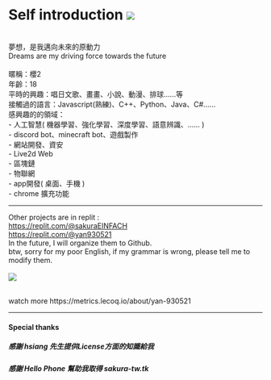# Self introduction <img src="https://komarev.com/ghpvc/?username=yan-930521&label=VIEWS&style=flat&color=5F9EA0"><br>
<br>
夢想，是我邁向未來的原動力<br>
Dreams are my driving force towards the future<br>
<br>
暱稱：櫻2<br>
年齡：18<br>
平時的興趣：唱日文歌、畫畫、小說、動漫、排球......等<br>
接觸過的語言：Javascript(熟練)、C++、Python、Java、C#......<br>
感興趣的的領域：<br>
- 人工智慧( 機器學習、強化學習、深度學習、語意辨識、...... )<br>
- discord bot、minecraft bot、遊戲製作<br>
- 網站開發、資安<br>
- Live2d Web<br>
- 區塊鏈<br>
- 物聯網<br>
- app開發( 桌面、手機 )<br>
- chrome 擴充功能<br>

---

Other projects are in replit :<br>
https://replit.com/@sakuraEINFACH<br>
https://replit.com/@yan930521<br>
In the future, I will organize them to Github.<br>
btw, sorry for my poor English, if my grammar is wrong, please tell me to modify them.<br>
<br>
<img align="center" src="https://metrics.lecoq.io/yan-930521">

<br>
watch more https://metrics.lecoq.io/about/yan-930521
<br>

- - -

#### Special thanks

##### 感謝 hsiang 先生提供License方面的知識給我

##### 感謝 Hello Phone 幫助我取得 sakura-tw.tk
